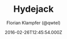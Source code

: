 ---
title: Hydejack
github: 'https://github.com/qwtel/hydejack'
demo: 'http://qwtel.com/hydejack/'
author: Florian Klampfer (@qwtel)
ssg:
  - Jekyll
cms:
  - No Cms
date: 2016-02-26T12:45:54.000Z
github_branch: master
description: '''Best Jekyll Theme by a Mile'''
stale: false
---